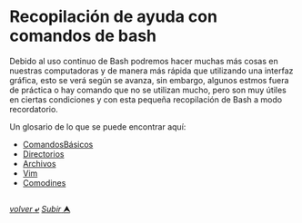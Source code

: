 # Recopilación de ayuda con comandos de bash

Debido al uso continuo de Bash podremos hacer muchas más cosas en nuestras computadoras y de manera más rápida que utilizando una interfaz gráfica, esto se verá según se avanza, sin embargo, algunos estmos fuera de práctica o hay comando que no se utilizan mucho, pero son muy útiles en ciertas condiciones y con esta pequeña recopilación de Bash a modo recordatorio.

Un glosario de lo que se puede encontrar aquí:

* [ComandosBásicos](/001_ComandosB%C3%A1sicos.md "Algunos comandos básicos")
* [Directorios](/002_Directorios.md "Manejo de directorios")
* [Archivos](/003_Archivos.md "Manejo de archivos")
* [Vim](/004_Vim.md "Editor de texto Vim")
* [Comodines](/00x_Comodines.md "Caracteres especiales")


##

[*volver* **&ldca;**](../README.md) [*Subir* **&#11165;**](# "Ir al título") 